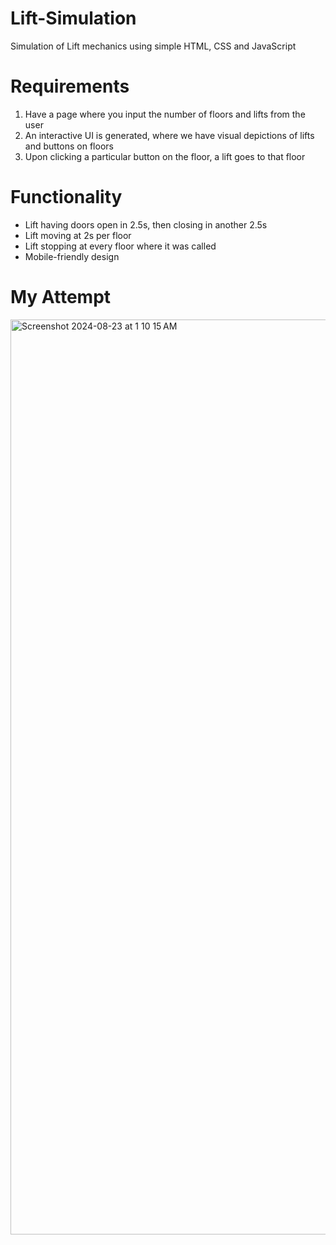 # Lift-Simulation
Simulation of Lift mechanics using simple HTML, CSS and JavaScript

# Requirements
  1. Have a page where you input the number of floors and lifts from the user
  2. An interactive UI is generated, where we have visual depictions of lifts and buttons on floors
  3. Upon clicking a particular button on the floor, a lift goes to that floor

# Functionality
   - Lift having doors open in 2.5s, then closing in another 2.5s
   - Lift moving at 2s per floor
   - Lift stopping at every floor where it was called
   - Mobile-friendly design

# My Attempt
<img width="1464" alt="Screenshot 2024-08-23 at 1 10 15 AM" src="https://github.com/user-attachments/assets/280f6115-2a98-4213-94f8-0b4366e53f04">

